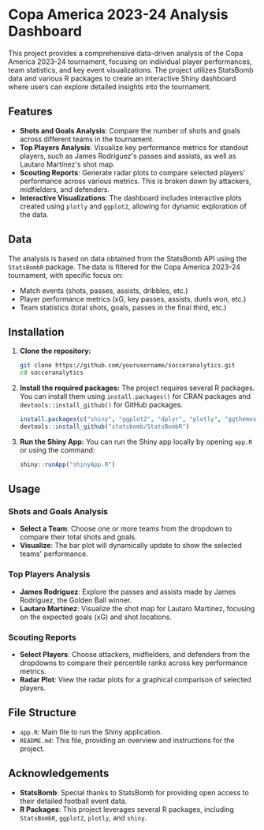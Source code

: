 # Copa America 2023-24 Analysis Dashboard

This project provides a comprehensive data-driven analysis of the Copa America 2023-24 tournament, focusing on individual player performances, team statistics, and key event visualizations. The project utilizes StatsBomb data and various R packages to create an interactive Shiny dashboard where users can explore detailed insights into the tournament.

## Features

- **Shots and Goals Analysis**: Compare the number of shots and goals across different teams in the tournament.
- **Top Players Analysis**: Visualize key performance metrics for standout players, such as James Rodríguez's passes and assists, as well as Lautaro Martínez's shot map.
- **Scouting Reports**: Generate radar plots to compare selected players' performance across various metrics. This is broken down by attackers, midfielders, and defenders.
- **Interactive Visualizations**: The dashboard includes interactive plots created using `plotly` and `ggplot2`, allowing for dynamic exploration of the data.

## Data

The analysis is based on data obtained from the StatsBomb API using the `StatsBombR` package. The data is filtered for the Copa America 2023-24 tournament, with specific focus on:
- Match events (shots, passes, assists, dribbles, etc.)
- Player performance metrics (xG, key passes, assists, duels won, etc.)
- Team statistics (total shots, goals, passes in the final third, etc.)

## Installation

1. **Clone the repository:**
    ```bash
    git clone https://github.com/yourusername/socceranalytics.git
    cd socceranalytics
    ```

2. **Install the required packages:**
    The project requires several R packages. You can install them using `install.packages()` for CRAN packages and `devtools::install_github()` for GitHub packages.

    ```r
    install.packages(c("shiny", "ggplot2", "dplyr", "plotly", "ggthemes", "ggrepel", "ggsoccer", "SBpitch", "tidyverse"))
    devtools::install_github("statsbomb/StatsBombR")
    ```

3. **Run the Shiny App:**
    You can run the Shiny app locally by opening `app.R` or using the command:
    ```r
    shiny::runApp("shinyApp.R")
    ```

## Usage

### Shots and Goals Analysis

- **Select a Team**: Choose one or more teams from the dropdown to compare their total shots and goals.
- **Visualize**: The bar plot will dynamically update to show the selected teams' performance.

### Top Players Analysis

- **James Rodríguez**: Explore the passes and assists made by James Rodríguez, the Golden Ball winner.
- **Lautaro Martínez**: Visualize the shot map for Lautaro Martínez, focusing on the expected goals (xG) and shot locations.

### Scouting Reports

- **Select Players**: Choose attackers, midfielders, and defenders from the dropdowns to compare their percentile ranks across key performance metrics.
- **Radar Plot**: View the radar plots for a graphical comparison of selected players.

## File Structure

- `app.R`: Main file to run the Shiny application.
- `README.md`: This file, providing an overview and instructions for the project.

## Acknowledgements

- **StatsBomb**: Special thanks to StatsBomb for providing open access to their detailed football event data.
- **R Packages**: This project leverages several R packages, including `StatsBombR`, `ggplot2`, `plotly`, and `shiny`.


